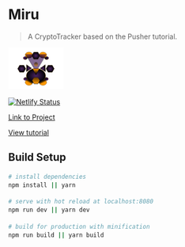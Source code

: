 # Miru

> A CryptoTracker based on the Pusher tutorial.

![image](./src/assets/icoCat.png)

[![Netlify Status](https://api.netlify.com/api/v1/badges/0695a486-f447-4474-b09b-c33ac43ec4d4/deploy-status)](https://app.netlify.com/sites/miru/deploys)

[Link to Project](https://miru.netlify.com)

[View tutorial](https://pusher.com/tutorials/cryptocurrency-tracker-vue)

## Build Setup

``` bash
# install dependencies
npm install || yarn

# serve with hot reload at localhost:8080
npm run dev || yarn dev

# build for production with minification
npm run build || yarn build

```


